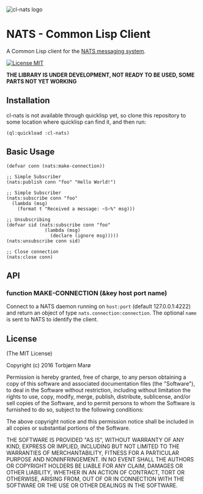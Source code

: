 
![cl-nats logo](https://github.com/tormaroe/cl-nats/blob/master/images/cl-nats-logo.png)

# NATS - Common Lisp Client

A Common Lisp client for the [NATS messaging system](https://nats.io/).

[![License MIT](https://img.shields.io/npm/l/express.svg)](http://opensource.org/licenses/MIT)

**THE LIBRARY IS UNDER DEVELOPMENT, NOT READY TO BE USED, SOME PARTS NOT YET WORKING**

## Installation

cl-nats is not available through quicklisp yet, so clone this repository to some location where quicklisp can find it, and then run:

    (ql:quickload :cl-nats)

## Basic Usage

    (defvar conn (nats:make-connection))

    ;; Simple Subscriber
    (nats:publish conn "foo" "Hello World!")

    ;; Simple Subscriber
    (nats:subscribe conn "foo"
      (lambda (msg)
        (format t "Received a message: ~S~%" msg)))

    ;; Unsubscribing
    (defvar sid (nats:subscribe conn "foo"
                  (lambda (msg)
                    (declare (ignore msg)))))
    (nats:unsubscribe conn sid)

    ;; Close connection
    (nats:close conn)

## API

### function MAKE-CONNECTION (&key host port name)

Connect to a NATS daemon running on `host:port` (default 127.0.0.1:4222) and return an object of type `nats.connection:connection`. The optional `name` is sent to NATS to identify the client. 

## License

(The MIT License)

Copyright (c) 2016 Torbjørn Marø

Permission is hereby granted, free of charge, to any person obtaining a copy of this software and associated documentation files (the "Software"), to deal in the Software without restriction, including without limitation the rights to use, copy, modify, merge, publish, distribute, sublicense, and/or sell copies of the Software, and to permit persons to whom the Software is furnished to do so, subject to the following conditions:

The above copyright notice and this permission notice shall be included in all copies or substantial portions of the Software.

THE SOFTWARE IS PROVIDED "AS IS", WITHOUT WARRANTY OF ANY KIND, EXPRESS OR IMPLIED, INCLUDING BUT NOT LIMITED TO THE WARRANTIES OF MERCHANTABILITY, FITNESS FOR A PARTICULAR PURPOSE AND NONINFRINGEMENT. IN NO EVENT SHALL THE AUTHORS OR COPYRIGHT HOLDERS BE LIABLE FOR ANY CLAIM, DAMAGES OR OTHER LIABILITY, WHETHER IN AN ACTION OF CONTRACT, TORT OR OTHERWISE, ARISING FROM, OUT OF OR IN CONNECTION WITH THE SOFTWARE OR THE USE OR OTHER DEALINGS IN THE SOFTWARE.